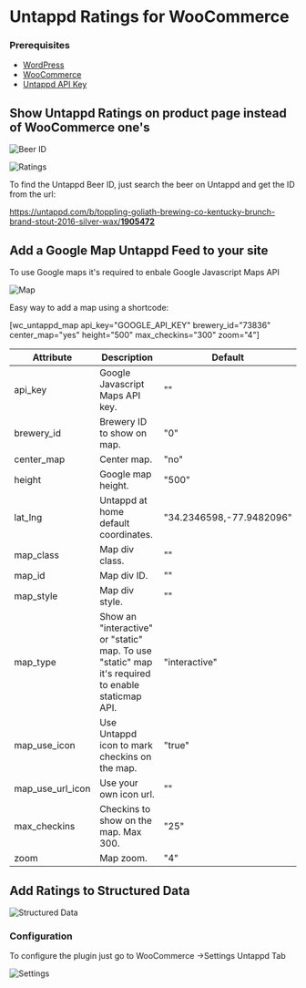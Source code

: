 # Untappd Ratings for WooCommerce

### Prerequisites

* [WordPress](https://wordpress.org)
* [WooCommerce](https://github.com/woocommerce/woocommerce)
* [Untappd API Key](https://untappd.com/api/dashboard)

## Show Untappd Ratings on product page instead of WooCommerce one's

![Beer ID](https://user-images.githubusercontent.com/9787055/211172256-d9a54599-0788-41fb-84bc-f84e1d713e53.png)

![Ratings](https://user-images.githubusercontent.com/9787055/211172305-d12fcbfb-c612-494c-afd9-9566579c5c28.png)

To find the Untappd Beer ID, just search the beer on Untappd and get the ID from the url:

[https://untappd.com/b/toppling-goliath-brewing-co-kentucky-brunch-brand-stout-2016-silver-wax/<b>1905472</b>](https://untappd.com/b/toppling-goliath-brewing-co-kentucky-brunch-brand-stout-2016-silver-wax/1905472)

## Add a Google Map Untappd Feed to your site

To use Google maps it's required to enbale Google Javascript Maps API

![Map](https://user-images.githubusercontent.com/9787055/211171591-c5817264-606e-481e-a12f-d569915e8b5d.png)

Easy way to add a map using a shortcode:

[wc_untappd_map api_key="GOOGLE_API_KEY" brewery_id="73836" center_map="yes" height="500" max_checkins="300" zoom="4"]

| Attribute | Description | Default |
| ------------- | ------------- | ------------- |
| api_key | Google Javascript Maps API key. | "" |
| brewery_id | Brewery ID to show on map. | "0" |
| center_map | Center map. | "no" |
| height | Google map height. | "500" |
| lat_lng | Untappd at home default coordinates. | "34.2346598,-77.9482096" |
| map_class | Map div class. | "" |
| map_id | Map div ID. | "" |
| map_style | Map div style. | "" |
| map_type | Show an "interactive" or "static" map. To use "static" map it's required to enable staticmap API. | "interactive" |
| map_use_icon | Use Untappd icon to mark checkins on the map. | "true" |
| map_use_url_icon | Use your own icon url. | "" |
| max_checkins | Checkins to show on the map. Max 300. | "25" |
| zoom | Map zoom. | "4" |

## Add Ratings to Structured Data

![Structured Data](https://user-images.githubusercontent.com/9787055/211171958-bb889589-d6c8-4747-bf15-45202e1166c4.png)

### Configuration

To configure the plugin just go to WooCommerce ->Settings Untappd Tab

![Settings](https://user-images.githubusercontent.com/9787055/211172102-4ccb1fcb-7342-4aca-97cc-40a9d7bd50dd.png)


